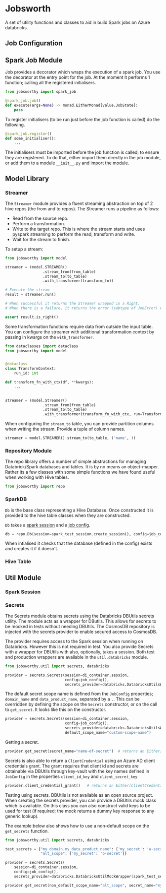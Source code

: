 # Jobsworth

A set of utility functions and classes to aid in build Spark jobs on Azure databricks.

## Job Configuration

## Spark Job Module

Job provides a decorator which wraps the execution of a spark job.  You use the decorator at the entry point for the job.
At the moment it performs 1 function; calling all the registered initialisers.

```python
from jobsworthy import spark_job
```

```python
@spark_job.job()
def execute(args=None) -> monad.EitherMonad[value.JobState]:
    pass
```

To register initialisers (to be run just before the job function is called) do the following.

```python
@spark_job.register()
def some_initialiser():
    ...
```

The initialisers must be imported before the job function is called; to ensure they are registered.  To do that, either import them directly in the job module, or add them to a module `__init__.py` and import the module.


## Model Library

### Streamer

The `Streamer` module provides a fluent streaming abstraction on top of 2 hive repos (the from and to repos).  The Streamer runs a pipeline as follows:

+ Read from the source repo.
+ Perform a transformation.
+ Write to the target repo.  This is where the stream starts and uses pyspark streaming to perform the read, transform and write.
+ Wait for the stream to finish.

To setup a stream:

```python
from jobsworthy import model

streamer = (model.STREAMER()
                 .stream_from(from_table)
                 .stream_to(to_table)
                 .with_transformer(transform_fn))

# Execute the stream
result = streamer.run()

# When successful it returns the Streamer wrapped in a Right.
# When there is a failure, it returns the error (subtype of JobError) wrapped in a Left   

assert result.is_right()
```

Some transformation functions require data from outside the input table.  You can configure the streamer with additional transformation context by passing in kwargs on the `with_transformer`.

```python
from dataclasses import dataclass
from jobsworthy import model


@dataclass
class TransformContext:
    run_id: int

def transform_fn_with_ctx(df, **kwargs):
    ...

    
streamer = (model.Streamer()
                 .stream_from(from_table)
                 .stream_to(to_table)
                 .with_transformer(transform_fn_with_ctx, run=TransformContext(run_id=1)))

```

When configuring the `stream_to` table, you can provide partition columns when writing the stream.  Provide a tuple of column names. 

```python
streamer = model.STREAMER().stream_to(to_table, ('name', ))
```

### Repository Module

The repo library offers a number of simple abstractions for managing Databrick/Spark databases and tables.  It is by no means an object-mapper.  Rather its a few classes with some simple functions we have found useful when working with Hive tables.

```python
from jobsworthy import repo
```

### SparkDB

`Db` is the base class representing a Hive Database.  Once constructed it is provided to the hive table classes when they are constructed.

`Db` takes a [spark session](#spark-session) and a [job config](#job-configuration).

```python
db = repo.Db(session=spark_test_session.create_session(), config=job_config())
```

When intialised it checks that the database (defined in the config) exists and creates it if it doesn't.

### Hive Table


## Util Module

### Spark Session

### Secrets

The Secrets module obtains secrets using the Databricks DBUtils secrets utility.  The module acts as a wrapper for DButils.  This allows for secrets to be mocked in tests without needing DBUtils.  The CosmosDB repository is injected with the secrets provider to enable secured access to CosmosDB.

The provider requires access to the Spark session when running on Databricks.  However this is not required in test.  You also provide Secrets with a wrapper for DBUtils with also, optionally, takes a session.  Both test and production wrappers are available in the `util.databricks` module.

```python
from jobsworthy.util import secrets, databricks

provider = secrets.Secrets(session=di_container.session,
                           config=job_config(),
                           secrets_provider=databricks.DatabricksUtilsWrapper())
```

The default secret scope name is defined from the `JobConfig` properties; `domain_name` and `data_product_name`, separated by a `.`.  This can be overridden by defining the scope on the `Secrets` constructor, or on the call to `get_secret`.  It looks like this on the constructor.

```python
provider = secrets.Secrets(session=di_container.session,
                           config=job_config(),
                           secrets_provider=databricks.DatabricksUtilsWrapper(),
                           default_scope_name="custom-scope-name")
```

Getting a secret.

```python
provider.get_secret(secret_name="name-of-secret")  # returns an Either[secret-key]
```

Secrets is also able to return a `ClientCredential` using an Azure AD client credentials grant.  The grant requires that client id and secrets are obtainable via DBUtils through key-vault with the key names defined in `JobConfig` in the properties `client_id_key` and `client_secret_key` 

```python
provider.client_credential_grant()   # returns an Either[ClientCredential]
```

Testing using secrets.  DBUtils is not available as an open source project.  When creating the secrets provider, you can provide a DBUtils mock class which is available.  On this class you can also construct valid keys to be used for test (if required; the mock returns a dummy key response to any generic lookup).

The example below also shows how to use a non-default scope on the `get_secrets` function.

```python
from jobsworthy.util import secrets, databricks

test_secrets = {"my_domain.my_data_product_name": {'my_secret': 'a-secret'},
                "alt_scope": {'my_secret': 'b-secret'}}

provider = secrets.Secrets(
    session=di_container.session,
    config=job_config(),
    secrets_provider=databricks.DatabricksUtilMockWrapper(spark_test_session.MockPySparkSession, test_secrets))

provider.get_secret(non_default_scope_name="alt_scope", secret_name="my_secret")
```